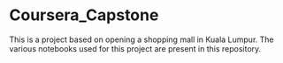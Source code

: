 # Coursera_Capstone
This is a project based on opening a shopping mall in Kuala Lumpur. The various notebooks used for this project are present in this repository.
